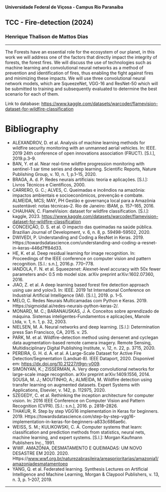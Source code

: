 #### Universidade Federal de Viçosa - Campus Rio Paranaíba
## TCC - Fire-detection (2024)

### Henrique Thalison de Mattos Dias
---

The Forests have an essential role for the ecosystem of our planet, in this work we will address one of the factors that directly impact the integrity of forests, the forest fires. We will discuss the use of technologies such as machine learning and convolutional neural networks as a method of prevention and identification of fires, thus enabling the fight against fires and minimizing these impacts. We will use three convolutional neural network models, which are SqueezeNet, VGG-16 and ResNet-50 which will be submitted to training and subsequently evaluated to determine the best scenario for each of them.

Link to database: https://www.kaggle.com/datasets/warcoder/flamevision-dataset-for-wildfire-classification

# Bibliography

* ALEXANDROV, D. et al. Analysis of machine learning methods for wildfire security monitoring with an unmanned aerial vehicles. In: IEEE. 2019 24th conference of open innovations association (FRUCT). [S.l.], 2019.p.3–9.
* BAN, Y. et al. Near real-time wildfire progression monitoring with sentinel-1 sar time series and deep learning. Scientific Reports, Nature Publishing Group, v. 10, n. 1, p.1–15, 2020.
* BRAGA, A. d. P. Redes neurais artificiais: teoria e aplicações. [S.l.]: Livros Técnicos e Científicos, 2000.
* CARRERO, G. C.; ALVES, C. Queimadas e incêndios na amazônia: impactos ambientais e socioeconômicos, prevenção e combate. ALMEIDA, MCS; MAY, PH Gestão e governança local para a Amazônia sustentável: notas técnicas–2. Rio de Janeiro: IBAM, p. 157–165, 2016.
* CHAUHAN, C. FlameVision: dataset for wildfire classification. [S.l.]: kaggle, 2023. <https://www.kaggle.com/datasets/warcoder/flamevision-dataset-for-wildfire-classification>
* CONCEIÇÃO, D. S. et al. O impacto das queimadas na saúde pública. Brazilian Journal of Development, v. 6, n. 8, p. 59498–59502, 2020.
* DWIVEDI, P. Understanding and Coding a ResNet in Keras. 2019. Https://towardsdatascience.com/understanding-and-coding-a-resnet-in-keras-446d7ff84d33.
* HE, K. et al. Deep residual learning for image recognition. In: Proceedings of the IEEE conference on computer vision and pattern recognition. [S.l.: s.n.], 2016.p. 770–778.
* IANDOLA, F. N. et al. Squeezenet: Alexnet-level accuracy with 50x fewer parameters and< 0.5 mb model size. arXiv preprint arXiv:1602.07360, 2016.
* JIAO, Z. et al. A deep learning based forest fire detection approach using uav and yolov3. In: IEEE. 2019 1st International Conference on Industrial Artificial Intelligence (IAI). [S.l.], 2019. p. 1–5.
* MELO, C. Redes Neurais Multicamadas com Python e Keras. 2019. Https://sigmoidal.ai/redes-neurais-python-keras-2/.
* MONARD, M. C.; BARANAUSKAS, J. A. Conceitos sobre aprendizado de máquina. Sistemas inteligentes-Fundamentos e aplicações, Manole Ltda, v. 1, n. 1, p. 32, 2003.
* NIELSEN, M. A. Neural networks and deep learning. [S.l.]: Determination press San Francisco, CA, 2015. v. 25.
* PARK, M. et al. Wildfire-detection method using densenet and cyclegan data augmentation-based remote camera imagery. Remote Sensing, Multidisciplinary Digital Publishing Institute, v. 12, n. 22, p. 3715, 2020.
* PEREIRA, G. H. d. A. et al. A Large-Scale Dataset for Active Fire Detection/Segmentation (Landsat-8). IEEE Dataport, 2020. Disponível em: <https://dx.doi.org/10.21227/t9gn-y009>.
* SIMONYAN, K.; ZISSERMAN, A. Very deep convolutional networks for large-scale image recognition. arXiv preprint arXiv:1409.1556, 2014. SOUSA, M. J.; MOUTINHO, A.; ALMEIDA, M. Wildfire detection using transfer learning on augmented datasets. Expert Systems with Applications, Elsevier, v. 142, p. 112975, 2020.
* SZEGEDY, C. et al. Rethinking the inception architecture for computer vision. In: 2016 IEEE Conference on Computer Vision and Pattern Recognition (CVPR). [S.l.: s.n.], 2016. p. 2818–2826.
* THAKUR, R. Step by step VGG16 implementation in Keras for beginners. 2019. Https://towardsdatascience.com/step-by-step-vgg16-implementation-in-keras-for-beginners-a833c686ae6c.
* WEISS, S. M.; KULIKOWSKI, C. A. Computer systems that learn: classification and prediction methods from statistics, neural nets, machine learning, and expert systems. [S.l.]: Morgan Kaufmann Publishers Inc., 1991.
* WWF. AMAZÔNIA, DESMATAMENTO E QUEIMADAS: UM NOVO DESASTRE EM 2020. 2020. Https://www.wwf.org.br/naturezabrasileira/areasprioritarias/amazonia1/amazoniadesmatamentoeq
* YANG, Q. et al. Federated learning. Synthesis Lectures on Artificial Intelligence and Machine Learning, Morgan & Claypool Publishers, v. 13, n. 3, p. 1–207, 2019.


---

